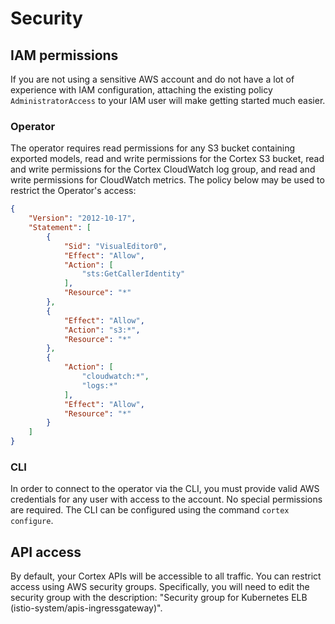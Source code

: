 # Security

## IAM permissions

If you are not using a sensitive AWS account and do not have a lot of experience with IAM configuration, attaching the existing policy `AdministratorAccess` to your IAM user will make getting started much easier.

### Operator

The operator requires read permissions for any S3 bucket containing exported models, read and write permissions for the Cortex S3 bucket, read and write permissions for the Cortex CloudWatch log group, and read and write permissions for CloudWatch metrics. The policy below may be used to restrict the Operator's access:

```json
{
    "Version": "2012-10-17",
    "Statement": [
        {
            "Sid": "VisualEditor0",
            "Effect": "Allow",
            "Action": [
                "sts:GetCallerIdentity"
            ],
            "Resource": "*"
        },
        {
            "Effect": "Allow",
            "Action": "s3:*",
            "Resource": "*"
        },
        {
            "Action": [
                "cloudwatch:*",
                "logs:*"
            ],
            "Effect": "Allow",
            "Resource": "*"
        }
    ]
}
```

### CLI

In order to connect to the operator via the CLI, you must provide valid AWS credentials for any user with access to the account. No special permissions are required. The CLI can be configured using the command `cortex configure`.

## API access

By default, your Cortex APIs will be accessible to all traffic. You can restrict access using AWS security groups. Specifically, you will need to edit the security group with the description: "Security group for Kubernetes ELB <ELB name> (istio-system/apis-ingressgateway)".
